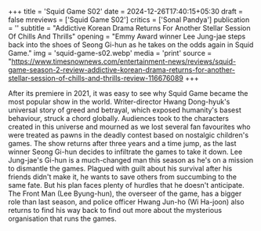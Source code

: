 +++
title = 'Squid Game S02'
date = 2024-12-26T17:40:15+05:30
draft = false
mreviews = ['Squid Game S02']
critics = ['Sonal Pandya']
publication = ''
subtitle = "Addictive Korean Drama Returns For Another Stellar Session Of Chills And Thrills"
opening = "Emmy Award winner Lee Jung-jae steps back into the shoes of Seong Gi-hun as he takes on the odds again in Squid Game."
img = 'squid-game-s02.webp'
media = 'print'
source = "https://www.timesnownews.com/entertainment-news/reviews/squid-game-season-2-review-addictive-korean-drama-returns-for-another-stellar-session-of-chills-and-thrills-review-116676089
+++

After its premiere in 2021, it was easy to see why Squid Game became the most popular show in the world. Writer-director Hwang Dong-hyuk's universal story of greed and betrayal, which exposed humanity's basest behaviour, struck a chord globally. Audiences took to the characters created in this universe and mourned as we lost several fan favourites who were treated as pawns in the deadly contest based on nostalgic children's games. The show returns after three years and a time jump, as the last winner Seong Gi-hun decides to infiltrate the games to take it down. Lee Jung-jae's Gi-hun is a much-changed man this season as he's on a mission to dismantle the games. Plagued with guilt about his survival after his friends didn't make it, he wants to save others from succumbing to the same fate. But his plan faces plenty of hurdles that he doesn't anticipate. The Front Man (Lee Byung-hun), the overseer of the game, has a bigger role than last season, and police officer Hwang Jun-ho (Wi Ha-joon) also returns to find his way back to find out more about the mysterious organisation that runs the games.
